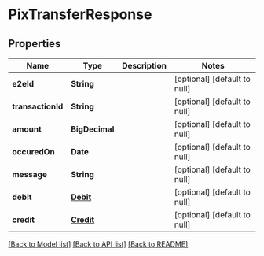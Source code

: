 # PixTransferResponse
## Properties

| Name | Type | Description | Notes |
|------------ | ------------- | ------------- | -------------|
| **e2eId** | **String** |  | [optional] [default to null] |
| **transactionId** | **String** |  | [optional] [default to null] |
| **amount** | **BigDecimal** |  | [optional] [default to null] |
| **occuredOn** | **Date** |  | [optional] [default to null] |
| **message** | **String** |  | [optional] [default to null] |
| **debit** | [**Debit**](Debit.md) |  | [optional] [default to null] |
| **credit** | [**Credit**](Credit.md) |  | [optional] [default to null] |

[[Back to Model list]](../../README.md#documentation-for-models) [[Back to API list]](../../README.md#documentation-for-api-endpoints) [[Back to README]](../../README.md)

